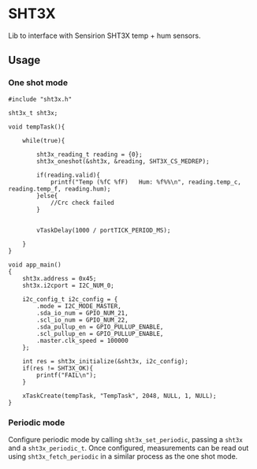 # SHT3X

Lib to interface with Sensirion SHT3X temp + hum sensors.

## Usage


### One shot mode
```
#include "sht3x.h"

sht3x_t sht3x;

void tempTask(){

    while(true){

        sht3x_reading_t reading = {0};
        sht3x_oneshot(&sht3x, &reading, SHT3X_CS_MEDREP);

        if(reading.valid){
            printf("Temp (%fC %fF)   Hum: %f%%\n", reading.temp_c, reading.temp_f, reading.hum);
        }else{
            //Crc check failed
        }


        vTaskDelay(1000 / portTICK_PERIOD_MS);

    }
}

void app_main()
{
    sht3x.address = 0x45;
    sht3x.i2cport = I2C_NUM_0;

    i2c_config_t i2c_config = {
        .mode = I2C_MODE_MASTER,
        .sda_io_num = GPIO_NUM_21,
        .scl_io_num = GPIO_NUM_22,
        .sda_pullup_en = GPIO_PULLUP_ENABLE,
        .scl_pullup_en = GPIO_PULLUP_ENABLE,
        .master.clk_speed = 100000
    };

    int res = sht3x_initialize(&sht3x, i2c_config);
    if(res != SHT3X_OK){
        printf("FAIL\n");
    }

    xTaskCreate(tempTask, "TempTask", 2048, NULL, 1, NULL);
}
```

### Periodic mode

Configure periodic mode by calling `sht3x_set_periodic`, passing a `sht3x` and a `sht3x_periodic_t`.
Once configured, measurements can be read out using `sht3x_fetch_periodic` in a similar process
as the one shot mode.
